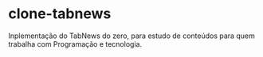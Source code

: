 # clone-tabnews
Inplementação do TabNews do zero, para estudo de conteúdos para quem trabalha com Programação e tecnologia.
